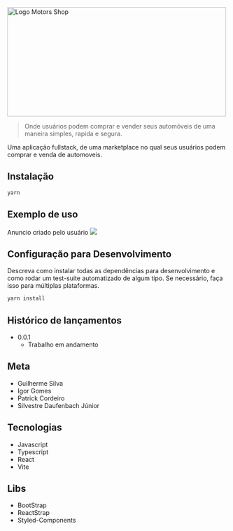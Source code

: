 <img src="https://user-images.githubusercontent.com/98761413/219536157-8387c058-51de-45f4-aa6c-2eb4d21bbf3d.png" alt="Logo Motors Shop" height="250" width="500"/>

> Onde usuários podem comprar e vender seus automóveis de uma maneira simples, rapida e segura.

Uma aplicação fullstack, de uma marketplace no qual seus usuários podem comprar e venda de automoveis.

## Instalação

```sh
yarn
```

## Exemplo de uso

Anuncio criado pelo usuário
<img src="https://user-images.githubusercontent.com/98761413/219540738-896e678c-51b4-4777-a520-1e5d6d0c76af.png"/>

## Configuração para Desenvolvimento

Descreva como instalar todas as dependências para desenvolvimento e como rodar um test-suite automatizado de algum tipo. Se necessário, faça isso para múltiplas plataformas.

```sh
yarn install
```

## Histórico de lançamentos

* 0.0.1
    * Trabalho em andamento

## Meta

* Guilherme Silva
* Igor Gomes
* Patrick Cordeiro
* Silvestre Daufenbach Júnior

## Tecnologias

* Javascript
* Typescript
* React
* Vite

## Libs

* BootStrap
* ReactStrap
* Styled-Components

